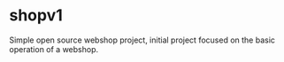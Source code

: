 # shopv1
Simple open source webshop project, initial project focused on the basic operation of a webshop.
